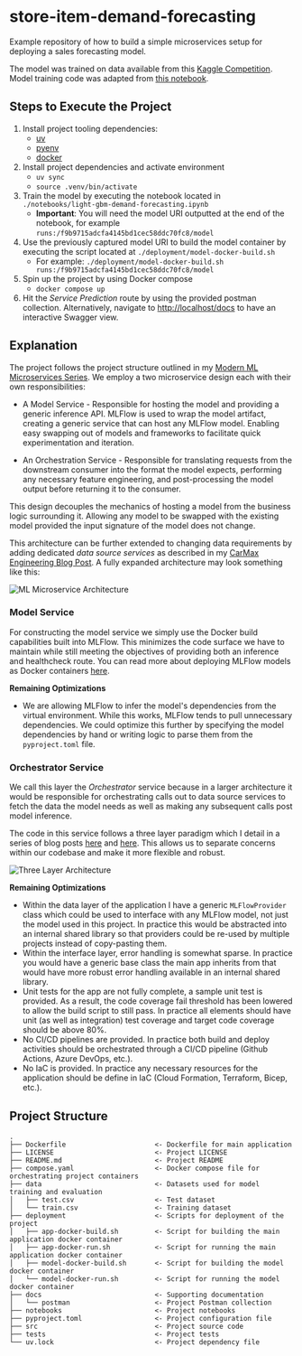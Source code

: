 # store-item-demand-forecasting
Example repository of how to build a simple microservices setup for deploying a sales forecasting model.

The model was trained on data available from this [Kaggle Competition](https://www.kaggle.com/c/demand-forecasting-kernels-only/data). Model training code was adapted from [this notebook](https://www.kaggle.com/code/ashishpatel26/light-gbm-demand-forecasting/notebook).

## Steps to Execute the Project

1. Install project tooling dependencies:
    * [uv](https://docs.astral.sh/uv/)
    * [pyenv](https://github.com/pyenv/pyenv)
    * [docker](https://www.docker.com/)
2. Install project dependencies and activate environment
    * `uv sync`
    * `source .venv/bin/activate`
3. Train the model by executing the notebook located in `./notebooks/light-gbm-demand-forecasting.ipynb`
    * **Important**: You will need the model URI outputted at the end of the notebook, for example `runs:/f9b9715adcfa4145bd1cec58ddc70fc8/model`
4. Use the previously captured model URI to build the model container by executing the script located at `./deployment/model-docker-build.sh`
    * For example: `./deployment/model-docker-build.sh runs:/f9b9715adcfa4145bd1cec58ddc70fc8/model`
5. Spin up the project by using Docker compose
    * `docker compose up`
6. Hit the *Service Prediction* route by using the provided postman collection. Alternatively, navigate to [http://localhost/docs](http://localhost/docs) to have an interactive Swagger view.

## Explanation

The project follows the project structure outlined in my [Modern ML Microservices Series](https://www.datadelver.com/tags.html#tag:modern-ml-microservices). We employ a two microservice design each with their own responsibilities:

* A Model Service - Responsible for hosting the model and providing a generic inference API. MLFlow is used to wrap the model artifact, creating a generic service that can host any MLFlow model. Enabling easy swapping out of models and frameworks to facilitate quick experimentation and iteration.

* An Orchestration Service - Responsible for translating requests from the downstream consumer into the format the model expects, performing any necessary feature engineering, and post-processing the model output before returning it to the consumer.

This design decouples the mechanics of hosting a model from the business logic surrounding it. Allowing any model to be swapped with the existing model provided the input signature of the model does not change.

This architecture can be further extended to changing data requirements by adding dedicated *data source services* as described in my [CarMax Engineering Blog Post](https://medium.com/carmax-engineering-blog/from-batch-to-stream-bringing-new-school-mlops-to-old-school-analytics-carmax-25660dbb00bf). A fully expanded architecture may look something like this:

![ML Microservice Architecture](https://miro.medium.com/v2/resize:fit:720/format:webp/1*N9T2NIUGSu7D776sMgzb3A.png)

### Model Service

For constructing the model service we simply use the Docker build capabilities built into MLFlow. This minimizes the code surface we have to maintain while still meeting the objectives of providing both an inference and healthcheck route. You can read more about deploying MLFlow models as Docker containers [here](https://mlflow.org/docs/latest/deployment/deploy-model-to-kubernetes/).

**Remaining Optimizations**
* We are allowing MLFlow to infer the model's dependencies from the virtual environment. While this works, MLFlow tends to pull unnecessary dependencies. We could optimize this further by specifying the model dependencies by hand or writing logic to parse them from the `pyproject.toml` file. 

### Orchestrator Service

We call this layer the *Orchestrator* service because in a larger architecture it would be responsible for orchestrating calls out to data source services to fetch the data the model needs as well as making any subsequent calls post model inference.

The code in this service follows a three layer paradigm which I detail in a series of blog posts [here](https://www.datadelver.com/2025/02/05/delve-7-lets-build-a-modern-ml-microservice-application---part-2-the-data-layer.html) and [here](https://www.datadelver.com/2025/02/16/delve-8-lets-build-a-modern-ml-microservice-application---part-3-the-business-logic-and-interface-layers.html). This allows us to separate concerns within our codebase and make it more flexible and robust.

![Three Layer Architecture](https://www.datadelver.com/assets/images/figures/delve8/ThreeTieredApplication.png)

**Remaining Optimizations**
* Within the data layer of the application I have a generic `MLFlowProvider` class which could be used to interface with any MLFlow model, not just the model used in this project. In practice this would be abstracted into an internal shared library so that providers could be re-used by multiple projects instead of copy-pasting them.
* Within the interface layer, error handling is somewhat sparse. In practice you would have a generic base class the main app inherits from that would have more robust error handling available in an internal shared library.
* Unit tests for the app are not fully complete, a sample unit test is provided. As a result, the code coverage fail threshold has been lowered to allow the build script to still pass. In practice all elements should have unit (as well as integration) test coverage and target code coverage should be above 80%.
* No CI/CD pipelines are provided. In practice both build and deploy activities should be orchestrated through a CI/CD pipeline (Github Actions, Azure DevOps, etc.).
* No IaC is provided. In practice any necessary resources for the application should be define in IaC (Cloud Formation, Terraform, Bicep, etc.). 

## Project Structure
```
.
├── Dockerfile                      <- Dockerfile for main application
├── LICENSE                         <- Project LICENSE
├── README.md                       <- Project README
├── compose.yaml                    <- Docker compose file for orchestrating project containers
├── data                            <- Datasets used for model training and evaluation
│   ├── test.csv                    <- Test dataset
│   └── train.csv                   <- Training dataset
├── deployment                      <- Scripts for deployment of the project
│   ├── app-docker-build.sh         <- Script for building the main application docker container
│   ├── app-docker-run.sh           <- Script for running the main application docker container
│   ├── model-docker-build.sh       <- Script for building the model docker container
│   └── model-docker-run.sh         <- Script for running the model docker container
├── docs                            <- Supporting documentation
│   └── postman                     <- Project Postman collection
├── notebooks                       <- Project notebooks
├── pyproject.toml                  <- Project configuration file
├── src                             <- Project source code
├── tests                           <- Project tests
└── uv.lock                         <- Project dependency file
```